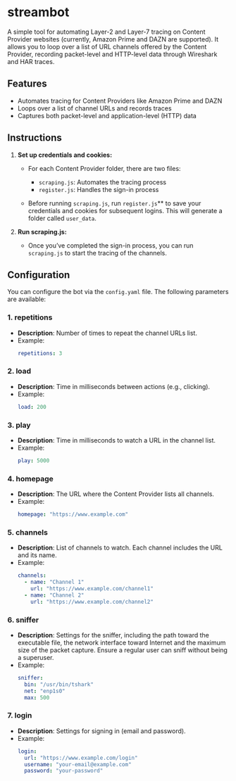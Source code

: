 # streambot
A simple tool for automating Layer-2 and Layer-7 tracing on Content Provider websites (currently, Amazon Prime and DAZN are supported). It allows you to loop over a list of URL channels offered by the Content Provider, recording packet-level and HTTP-level data through Wireshark and HAR traces.

## Features
- Automates tracing for Content Providers like Amazon Prime and DAZN
- Loops over a list of channel URLs and records traces
- Captures both packet-level and application-level (HTTP) data

## Instructions

1. **Set up credentials and cookies:**
   - For each Content Provider folder, there are two files:
     - `scraping.js`: Automates the tracing process
     - `register.js`: Handles the sign-in process
     
   - Before running `scraping.js`, run `register.js`** to save your credentials and cookies for subsequent logins. This will generate a folder called `user_data`.

2. **Run scraping.js:**
   - Once you’ve completed the sign-in process, you can run `scraping.js` to start the tracing of the channels.



## Configuration
You can configure the bot via the `config.yaml` file. The following parameters are available:

### 1. repetitions
- **Description**: Number of times to repeat the channel URLs list.
- Example:
  ```yaml
  repetitions: 3
  ```

### 2. load
- **Description**: Time in milliseconds between actions (e.g., clicking).
- Example:
  ```yaml
  load: 200
  ```

### 3. play
- **Description**: Time in milliseconds to watch a URL in the channel list.
- Example:
  ```yaml
  play: 5000
  ```

### 4. homepage
- **Description**: The URL where the Content Provider lists all channels.
- Example:
  ```yaml
  homepage: "https://www.example.com"
  ```

### 5. channels
- **Description**: List of channels to watch. Each channel includes the URL and its name.
- Example:
  ```yaml
  channels:
    - name: "Channel 1"
      url: "https://www.example.com/channel1"
    - name: "Channel 2"
      url: "https://www.example.com/channel2"
  ```

### 6. sniffer
- **Description**: Settings for the sniffer, including the path toward the executable file, the network interface toward Internet and the maximum size of the packet capture. Ensure a regular user can sniff without being a superuser.
- Example:
  ```yaml
  sniffer:
    bin: "/usr/bin/tshark"
    net: "enp1s0"
    max: 500
  ```

### 7. login
- **Description**: Settings for signing in (email and password).
- Example:
  ```yaml
  login:
    url: "https://www.example.com/login"
    username: "your-email@example.com"
    password: "your-password"
  ```
